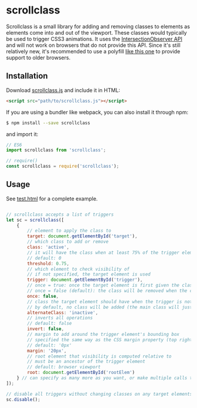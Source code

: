 scrollclass
===========

Scrollclass is a small library for adding and removing classes to elements as
elements come into and out of the viewport. These classes would typically be
used to trigger CSS3 animations. It uses the
[IntersectionObserver API](https://developer.mozilla.org/en-US/docs/Web/API/IntersectionObserver)
and will not work on browsers that do not provide this API. Since it's still
relatively new, it's recommended to use a polyfill
[like this one](https://github.com/w3c/IntersectionObserver/tree/master/polyfill)
to provide support to older browsers.

Installation
------------

Download [scrollclass.js](https://raw.githubusercontent.com/190n/scrollclass/master/scrollclass.js)
and include it in HTML:

```html
<script src="path/to/scrollclass.js"></script>
```

If you are using a bundler like webpack, you can also install it through npm:

```bash
$ npm install --save scrollclass
```

and import it:

```js
// ES6
import scrollclass from 'scrollclass';

// require()
const scrollclass = require('scrollclass');
```

Usage
-----

See [test.html](https://github.com/190n/scrollclass/blob/master/test.html) for a
complete example.

```js

// scrollclass accepts a list of triggers
let sc = scrollclass([
    {
        // element to apply the class to
        target: document.getElementById('target'),
        // which class to add or remove
        class: 'active',
        // it will have the class when at least 75% of the trigger element is visible
        // default: 0
        threshold: 0.75,
        // which element to check visibility of
        // if not specified, the target element is used
        trigger: document.getElementById('trigger'),
        // once = true: once the target element is first given the class, it will never be removed
        // once = false (default): the class will be removed when the condition is no longer met
        once: false,
        // class the target element should have when the trigger is not visible
        // by default, no class will be added (the main class will just be removed)
        alternateClass: 'inactive',
        // inverts all operations
        // default: false
        invert: false,
        // margin to add around the trigger element's bounding box
        // specified the same way as the CSS margin property (top right bottom left)
        // default: '0px'
        margin: '20px',
        // root element that visibility is computed relative to
        // must be an ancestor of the trigger element
        // default: browser viewport
        root: document.getElementById('rootElem')
    } // can specify as many more as you want, or make multiple calls to scrollclass
]);

// disable all triggers without changing classes on any target elements
sc.disable();
```
